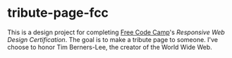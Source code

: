 # tribute-page-fcc

This is a design project for completing [Free Code Camp](https://www.freecodecamp.org/)'s *Responsive Web Design Certification*. The goal is to make a tribute page to someone. I've choose to honor Tim Berners-Lee, the creator of the World Wide Web.
